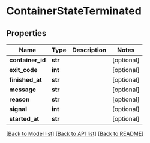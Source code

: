 # ContainerStateTerminated

## Properties
Name | Type | Description | Notes
------------ | ------------- | ------------- | -------------
**container_id** | **str** |  | [optional] 
**exit_code** | **int** |  | [optional] 
**finished_at** | **str** |  | [optional] 
**message** | **str** |  | [optional] 
**reason** | **str** |  | [optional] 
**signal** | **int** |  | [optional] 
**started_at** | **str** |  | [optional] 

[[Back to Model list]](../README.md#documentation-for-models) [[Back to API list]](../README.md#documentation-for-api-endpoints) [[Back to README]](../README.md)


